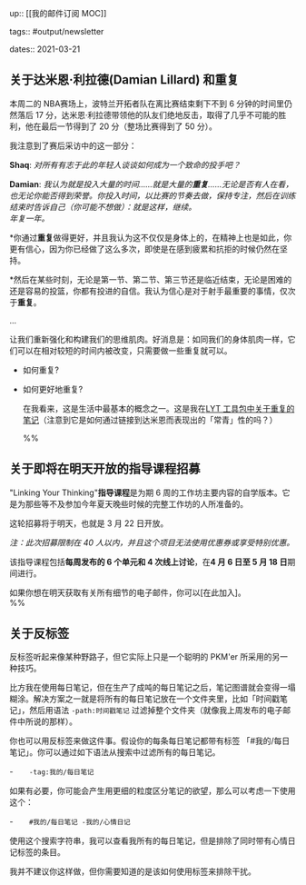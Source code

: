 up:: [[我的邮件订阅 MOC]]

tags:: #output/newsletter 

dates:: 2021-03-21

## 关于达米恩·利拉德(Damian Lillard) 和重复

本周二的 NBA赛场上，波特兰开拓者队在离比赛结束剩下不到 6 分钟的时间里仍然落后 17 分，达米恩·利拉德带领他的队友们绝地反击，取得了几乎不可能的胜利，他在最后一节得到了 20 分（整场比赛得到了 50 分）。  

我注意到了赛后采访中的这一部分：    

**Shaq**: _对所有有志于此的年轻人谈谈如何成为一个致命的投手吧？_  

**Damian**: _我认为就是投入大量的时间......就是大量的**重复**......无论是否有人在看，也无论你能否得到荣誉。你投入时间，以比赛的节奏去做，保持专注，然后在训练结束时告诉自己（你可能不想做）：就是这样，继续。  
年复一年。_  

*你通过**重复**做得更好，并且我认为这不仅仅是身体上的，在精神上也是如此，你更有信心，因为你已经做了这么多次，即使是在感到疲累和抗拒的时候仍然在坚持。  

*然后在某些时刻，无论是第一节、第二节、第三节还是临近结束，无论是困难的还是容易的投篮，你都有投进的自信。我认为信心是对于射手最重要的事情，仅次于**重复**。  

...  

让我们重新强化和构建我们的思维肌肉。好消息是：如同我们的身体肌肉一样，它们可以在相对较短的时间内被改变，只需要做一些重复就可以。

-   如何重复?
    
-   如何更好地重复?  

    在我看来，这是生活中最基本的概念之一。这是我在[LYT 工具包中关于重复的笔记](https://publish.obsidian.md/lyt-kit/Reps)（注意到它是如何通过链接到达米恩而表现出的「常青」性的吗？）  

    %%

## 关于即将在明天开放的指导课程招募

"Linking Your Thinking"**指导课程**是为期 6 周的工作坊主要内容的自学版本。它是为那些等不及参加今年夏天晚些时候的完整工作坊的人所准备的。  

这轮招募将于明天，也就是 3 月 22 日开放。  

_注：此次招募限制在 40 人以内，并且这个项目无法使用优惠券或享受特别优惠。_  

该指导课程包括**每周发布的 6 个单元和 4 次线上讨论**，在**4 月 6 日至 5 月 18 日**期间进行。  

如果你想在明天获取有关所有细节的电子邮件，你可以[在此加入]。  
%%

## 关于反标签

反标签听起来像某种野路子，但它实际上只是一个聪明的 PKM'er 所采用的另一种技巧。  

比方我在使用每日笔记，但在生产了成吨的每日笔记之后，笔记图谱就会变得一塌糊涂。解决方案之一就是将所有的每日笔记放在一个文件夹里，比如「时间戳笔记」，然后用语法 `-path:时间戳笔记` 过滤掉整个文件夹（就像我上周发布的电子邮件中所说的那样）。  

你也可以用反标签来做这件事。假设你的每条每日笔记都带有标签 「#我的/每日笔记」。你可以通过如下语法从搜索中过滤所有的每日笔记。  

-　　`-tag:我的/每日笔记`  

如果有必要，你可能会产生用更细的粒度区分笔记的欲望，那么可以考虑一下使用这个：  

-　　`#我的/每日笔记 -我的/心情日记`  

使用这个搜索字符串，我可以查看我所有的每日笔记，但是排除了同时带有心情日记标签的条目。  

我并不建议你这样做，但你需要知道的是该如何使用标签来排除干扰。
